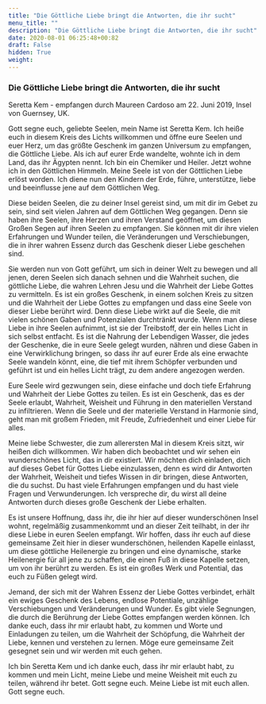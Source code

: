 ```yaml
---
title: "Die Göttliche Liebe bringt die Antworten, die ihr sucht"
menu_title: ""
description: "Die Göttliche Liebe bringt die Antworten, die ihr sucht"
date: 2020-08-01 06:25:48+00:82
draft: False
hidden: True
weight:
---
```

### Die Göttliche Liebe bringt die Antworten, die ihr sucht

Seretta Kem - empfangen durch Maureen Cardoso am 22. Juni 2019, Insel von Guernsey, UK.

Gott segne euch, geliebte Seelen, mein Name ist Seretta Kem. Ich heiße euch in diesem Kreis des Lichts willkommen und öffne eure Seelen und euer Herz, um das größte Geschenk im ganzen Universum zu empfangen, die Göttliche Liebe. Als ich auf eurer Erde wandelte, wohnte ich in dem Land, das ihr Ägypten nennt. Ich bin ein Chemiker und Heiler. Jetzt wohne ich in den Göttlichen Himmeln. Meine Seele ist von der Göttlichen Liebe erlöst worden. Ich diene nun den Kindern der Erde, führe, unterstütze, liebe und beeinflusse jene auf dem Göttlichen Weg.

Diese beiden Seelen, die zu deiner Insel gereist sind, um mit dir im Gebet zu sein, sind seit vielen Jahren auf dem Göttlichen Weg gegangen. Denn sie haben ihre Seelen, ihre Herzen und ihren Verstand geöffnet, um diesen Großen Segen auf ihren Seelen zu empfangen. Sie können mit dir ihre vielen Erfahrungen und Wunder teilen, die Veränderungen und Verschiebungen, die in ihrer wahren Essenz durch das Geschenk dieser Liebe geschehen sind.

Sie werden nun von Gott geführt, um sich in deiner Welt zu bewegen und all jenen, deren Seelen sich danach sehnen und die Wahrheit suchen, die göttliche Liebe, die wahren Lehren Jesu und die Wahrheit der Liebe Gottes zu vermitteln. Es ist ein großes Geschenk, in einem solchen Kreis zu sitzen und die Wahrheit der Liebe Gottes zu empfangen und dass eine Seele von dieser Liebe berührt wird. Denn diese Liebe wirkt auf die Seele, die mit vielen schönen Gaben und Potenzialen durchtränkt wurde. Wenn man diese Liebe in ihre Seelen aufnimmt, ist sie der Treibstoff, der ein helles Licht in sich selbst entfacht. Es ist die Nahrung der Lebendigen Wasser, die jedes der Geschenke, die in eure Seele gelegt wurden, nähren und diese Gaben in eine Verwirklichung bringen, so dass ihr auf eurer Erde als eine erwachte Seele wandeln könnt, eine, die tief mit ihrem Schöpfer verbunden und geführt ist und ein helles Licht trägt, zu dem andere angezogen werden.

Eure Seele wird gezwungen sein, diese einfache und doch tiefe Erfahrung und Wahrheit der Liebe Gottes zu teilen. Es ist ein Geschenk, das es der Seele erlaubt, Wahrheit, Weisheit und Führung in den materiellen Verstand zu infiltrieren. Wenn die Seele und der materielle Verstand in Harmonie sind, geht man mit großem Frieden, mit Freude, Zufriedenheit und einer Liebe für alles.

Meine liebe Schwester, die zum allerersten Mal in diesem Kreis sitzt, wir heißen dich willkommen. Wir haben dich beobachtet und wir sehen ein wunderschönes Licht, das in dir existiert. Wir möchten dich einladen, dich auf dieses Gebet für Gottes Liebe einzulassen, denn es wird dir Antworten der Wahrheit, Weisheit und tiefes Wissen in dir bringen, diese Antworten, die du suchst. Du hast viele Erfahrungen empfangen und du hast viele Fragen und Verwunderungen. Ich verspreche dir, du wirst all deine Antworten durch dieses große Geschenk der Liebe erhalten.

Es ist unsere Hoffnung, dass ihr, die ihr hier auf dieser wunderschönen Insel wohnt, regelmäßig zusammenkommt und an dieser Zeit teilhabt, in der ihr diese Liebe in euren Seelen empfangt. Wir hoffen, dass ihr euch auf diese gemeinsame Zeit hier in dieser wunderschönen, heilenden Kapelle einlasst, um diese göttliche Heilenergie zu bringen und eine dynamische, starke Heilenergie für all jene zu schaffen, die einen Fuß in diese Kapelle setzen, um von ihr berührt zu werden. Es ist ein großes Werk und Potential, das euch zu Füßen gelegt wird.

Jemand, der sich mit der Wahren Essenz der Liebe Gottes verbindet, erhält ein ewiges Geschenk des Lebens, endlose Potentiale, unzählige Verschiebungen und Veränderungen und Wunder. Es gibt viele Segnungen, die durch die Berührung der Liebe Gottes empfangen werden können. Ich danke euch, dass ihr mir erlaubt habt, zu kommen und Worte und Einladungen zu teilen, um die Wahrheit der Schöpfung, die Wahrheit der Liebe, kennen und verstehen zu lernen. Möge eure gemeinsame Zeit gesegnet sein und wir werden mit euch gehen.

Ich bin Seretta Kem und ich danke euch, dass ihr mir erlaubt habt, zu kommen und mein Licht, meine Liebe und meine Weisheit mit euch zu teilen, während ihr betet. Gott segne euch. Meine Liebe ist mit euch allen. Gott segne euch.
